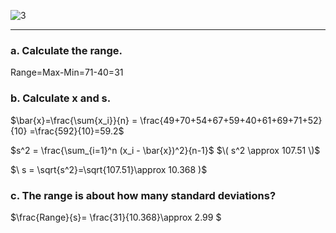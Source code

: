 

![3](https://github.com/user-attachments/assets/441d901c-36a6-45cc-ac8c-53dc70f5d19c)

---

### a. Calculate the range.
Range=Max-Min=71-40=31
### b. Calculate x and s.

$\bar{x}=\frac{\sum{x_i}}{n} = \frac{49+70+54+67+59+40+61+69+71+52}{10} =\frac{592}{10}=59.2$

$s^2 = \frac{\sum_{i=1}^n (x_i - \bar{x})^2}{n-1}$
$\( s^2 \approx 107.51 \)$

$\ s = \sqrt{s^2}=\sqrt{107.51}\approx 10.368 )$
### c. The range is about how many standard deviations?

$\frac{Range}{s}= \frac{31}{10.368}\approx 2.99 $



